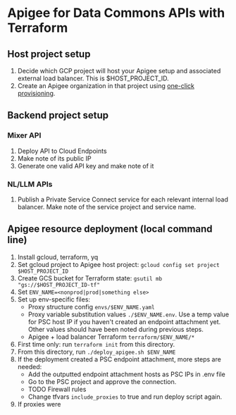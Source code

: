 # Apigee for Data Commons APIs with Terraform

## Host project setup

1. Decide which GCP project will host your Apigee setup and associated external load balancer. This is $HOST_PROJECT_ID.
1. Create an Apigee organization in that project using [one-click provisioning](https://cloud.google.com/apigee/docs/api-platform/get-started/one-click).

## Backend project setup

### Mixer API

1. Deploy API to Cloud Endpoints
1. Make note of its public IP
1. Generate one valid API key and make note of it

### NL/LLM APIs

1. Publish a Private Service Connect service for each relevant internal load balancer. Make note of the service project and service name.

## Apigee resource deployment (local command line)

1. Install gcloud, terraform, yq
1. Set gcloud project to Apigee host project: `gcloud config set project $HOST_PROJECT_ID`
1. Create GCS bucket for Terraform state: `gsutil mb "gs://$HOST_PROJECT_ID-tf"`
1. Set `ENV_NAME=<nonprod|prod|something else>`
1. Set up env-specific files:
   - Proxy structure config `envs/$ENV_NAME.yaml`
   - Proxy variable substitution values `./$ENV_NAME.env`. Use a temp value for PSC host IP if you haven't created an endpoint attachment yet. Other values should have been noted during previous steps.
   - Apigee + load balancer Terraform `terraform/$ENV_NAME/*`
1. First time only: run `terraform init` from this directory.
1. From this directory, run `./deploy_apigee.sh $ENV_NAME`
1. If the deployment created a PSC endpoint attachment, more steps are needed:
   - Add the outputted endpoint attachment hosts as PSC IPs in .env file
   - Go to the PSC project and approve the connection.
   - TODO Firewall rules
   - Change tfvars `include_proxies` to true and run deploy script again.
1. If proxies were
